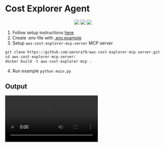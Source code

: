 # Cost Explorer Agent

<p align="center">
  <a href="https://github.com/aarora79/aws-cost-explorer-mcp-server"><img src="https://img.shields.io/badge/Github-aws_cost_explorer_mcp_server-blue" /></a>
  <a href="https://hub.docker.com/r/mcp/perplexity-ask"><img src="https://img.shields.io/badge/Docker-perplexity-ask-blue" /></a>
  <a href="https://github.com/jsonallen/perplexity-mcp"><img src="https://img.shields.io/badge/Github-perplexity-mcp-blue" /></a>
</p>

1. Follow setup instructions [here](../../../README.md#getting-started)
2. Create .env file with [.env.example](./.env.example)
3. Setup `aws-cost-explorer-mcp-server` MCP server

```python
git clone https://github.com/aarora79/aws-cost-explorer-mcp-server.git
cd aws-cost-explorer-mcp-server/
docker build -t aws-cost-explorer-mcp .
```

4. Run example `python main.py`

## Output

![demo](demo.mov)

<!-- <p align="center">
  <a href=""><img src="https://markdown-videos-api.jorgenkh.no/youtube/7pvEYLW1yZw?width=640&height=360&filetype=jpeg" /></a>
</p> -->